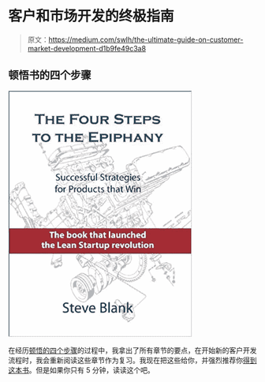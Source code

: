 # 客户和市场开发的终极指南

> 原文：<https://medium.com/swlh/the-ultimate-guide-on-customer-market-development-d1b9fe49c3a8>

## 顿悟书的四个步骤

![](img/c9fa7e32ac964cdcaaa70321a1b002b3.png)

在经历[顿悟的四个步骤](https://amzn.to/2I7BSaR)的过程中，我拿出了所有章节的要点，在开始新的客户开发流程时，我会重新阅读这些章节作为复习。我现在把这些给你，并强烈推荐你[得到这本书](https://amzn.to/2I7BSaR)。但是如果你只有 5 分钟，读读这个吧。